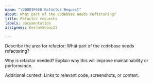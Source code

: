 ```yaml
---
name: "\U0001F6E0️ Refactor Request"
about: What part of the codebase needs refactoring?
title: Refactor requests
labels: documentation
assignees: KeshavSwami21

---
```


Describe the area for refactor:
What part of the codebase needs refactoring?

Why is refactor needed?
Explain why this will improve maintainability or performance.

Additional context:
Links to relevant code, screenshots, or context.
